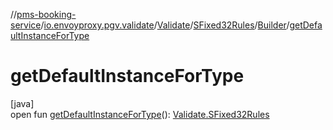 //[pms-booking-service](../../../../../index.md)/[io.envoyproxy.pgv.validate](../../../index.md)/[Validate](../../index.md)/[SFixed32Rules](../index.md)/[Builder](index.md)/[getDefaultInstanceForType](get-default-instance-for-type.md)

# getDefaultInstanceForType

[java]\
open fun [getDefaultInstanceForType](get-default-instance-for-type.md)(): [Validate.SFixed32Rules](../index.md)